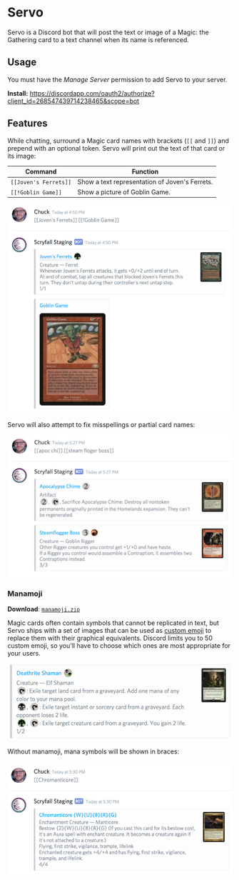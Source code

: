 # Servo

Servo is a Discord bot that will post the text or image of a Magic: the Gathering card to a text channel when its name is referenced.


## Usage

You must have the _Manage Server_ permission to add Servo to your server.

**Install:** https://discordapp.com/oauth2/authorize?client_id=268547439714238465&scope=bot


## Features

While chatting, surround a Magic card names with brackets (`[[` and `]]`) and prepend with an optional token. Servo will print out the text of that card or its image:

| Command               | Function                                        |
|-----------------------|-------------------------------------------------|
| `[[Joven's Ferrets]]` | Show a text representation of Joven's Ferrets.  |
| `[[!Goblin Game]]`    | Show a picture of Goblin Game.                  |

![Example usage](docs/screenshot.png)

Servo will also attempt to fix misspellings or partial card names:

![Examples with misspelling](docs/misspell.png)


### Manamoji

**Download**: [`manamoji.zip`](https://github.com/scryfall/servo/releases/download/1.0/manamoji.zip)

Magic cards often contain symbols that cannot be replicated in text, but Servo ships with a set of images that can be used as [custom emoji](https://support.discordapp.com/hc/en-us/articles/207619737-Adding-Emoji-Magic) to replace them with their graphical equivalents. Discord limits you to 50 custom emoji, so you'll have to choose which ones are most appropriate for your users.

![Deathrite Shaman showing custom symbols](docs/manamoji.png)

Without manamoji, mana symbols will be shown in braces:

![Chromanticore without custom symbols](docs/no-manamoji.png)
